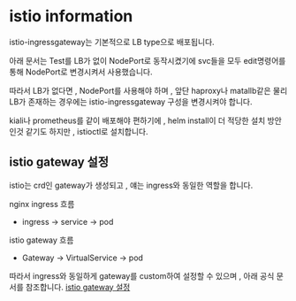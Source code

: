 # istio information
istio-ingressgateway는 기본적으로 LB type으로 배포됩니다.

아래 문서는 Test를 LB가 없이 NodePort로 동작시켰기에 svc들을 모두 edit명령어를 통해 NodePort로 변경시켜서 사용했습니다.

따라서 LB가 없다면 , NodePort를 사용해야 하며 ,  앞단 haproxy나 matallb같은 물리 LB가 존재하는 경우에는 istio-ingressgateway 구성을 변경시켜야 합니다.

kiali나 prometheus를 같이 배포해야 편하기에 , helm install이 더 적당한 설치 방안인것 같기도 하지만 , istioctl로 설치합니다.

## istio gateway 설정
istio는 crd인 gateway가 생성되고 , 얘는 ingress와 동일한 역할을 합니다.

nginx ingress 흐름
- ingress -> service -> pod

istio gateway 흐름
- Gateway -> VirtualService -> pod

따라서 ingress와 동일하게 gateway를 custom하여 설정할 수 있으며 , 아래 공식 문서를 참조합니다.
[istio gateway 설정](https://istio.io/latest/docs/reference/config/networking/gateway/)
